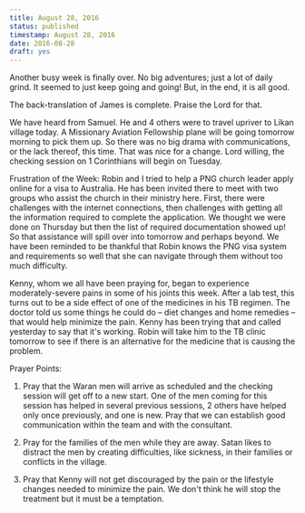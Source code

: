 ```yaml
---
title: August 28, 2016
status: published
timestamp: August 28, 2016
date: 2016-08-28
draft: yes
---
```


Another busy week is finally over. No big adventures; just a lot of daily grind. It seemed to just keep going and going! But, in the end, it is all good.

The back-translation of James is complete. Praise the Lord for that.

We have heard from Samuel. He and 4 others were to travel upriver to Likan village today. A Missionary Aviation Fellowship plane will be going tomorrow morning to pick them up. So there was no big drama with communications, or the lack thereof, this time. That was nice for a change. Lord willing, the checking session on 1 Corinthians will begin on Tuesday.

Frustration of the Week: Robin and I tried to help a PNG church leader apply online for a visa to Australia. He has been invited there to meet with two groups who assist the church in their ministry here. First, there were challenges with the internet connections, then challenges with getting all the information required to complete the application. We thought we were done on Thursday but then the list of required documentation showed up! So that assistance will spill over into tomorrow and perhaps beyond. We have been reminded to be thankful that Robin knows the PNG visa system and requirements so well that she can navigate through them without too much difficulty.

Kenny, whom we all have been praying for, began to experience moderately-severe pains in some of his joints this week. After a lab test, this turns out to be a side effect of one of the medicines in his TB regimen. The doctor told us some things he could do – diet changes and home remedies – that would help minimize the pain. Kenny has been trying that and called yesterday to say that it's working. Robin will take him to the TB clinic tomorrow to see if there is an alternative for the medicine that is causing the problem.

Prayer Points:

1. Pray that the Waran men will arrive as scheduled and the checking session will get off to a new start. One of the men coming for this session has helped in several previous sessions, 2 others have helped only once previously, and one is new. Pray that we can establish good communication within the team and with the consultant.

2. Pray for the families of the men while they are away. Satan likes to distract the men by creating difficulties, like sickness, in their families or conflicts in the village.

3. Pray that Kenny will not get discouraged by the pain or the lifestyle changes needed to minimize the pain. We don't think he will stop the treatment but it must be a temptation.
